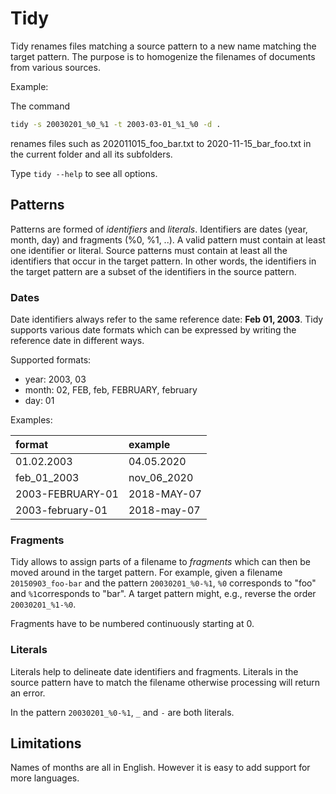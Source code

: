 # Tidy

Tidy renames files matching a source pattern to a new name matching the target
pattern. The purpose is to homogenize the filenames of documents from various
sources.

Example:

The command

```bash
tidy -s 20030201_%0_%1 -t 2003-03-01_%1_%0 -d .
```

renames files such as 202011015_foo_bar.txt to 2020-11-15_bar_foo.txt in the
current folder and all its subfolders.

Type `tidy --help` to see all options.


## Patterns

Patterns are formed of _identifiers_ and _literals_. Identifiers are dates
(year, month, day) and fragments (%0, %1, ..). A valid pattern must contain at
least one identifier or literal. Source patterns must contain at least all the
identifiers that occur in the target pattern. In other words, the identifiers in
the target pattern are a subset of the identifiers in the source pattern.

### Dates

Date identifiers always refer to the same reference date: __Feb 01, 2003__. Tidy
supports various date formats which can be expressed by writing the reference
date in different ways.

Supported formats:

- year: 2003, 03
- month: 02, FEB, feb, FEBRUARY, february
- day: 01

Examples:

| format | example |
|:------------------|:------------|
| 01.02.2003 | 04.05.2020 |
| feb_01_2003 | nov_06_2020 |
| 2003-FEBRUARY-01 | 2018-MAY-07 |
| 2003-february-01 | 2018-may-07 |

### Fragments

Tidy allows to assign parts of a filename to _fragments_ which can then be moved
around in the target pattern. For example, given a filename `20150903_foo-bar`
and the pattern `20030201_%0-%1`, `%0` corresponds to "foo" and `%1`corresponds
to "bar". A target pattern might, e.g., reverse the order `20030201_%1-%0`.

Fragments have to be numbered continuously starting at 0.

### Literals

Literals help to delineate date identifiers and fragments. Literals in the
source pattern have to match the filename otherwise processing will return an
error.

In the pattern `20030201_%0-%1`, `_` and `-` are both literals.

## Limitations

Names of months are all in English. However it is easy to add support for more
languages.

